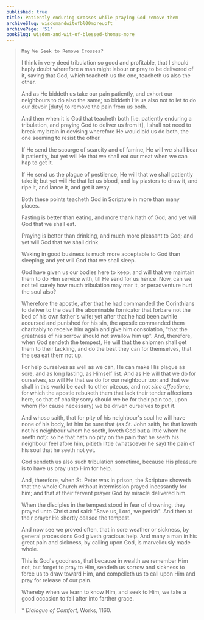 ```yaml
---
published: true
title: Patiently enduring Crosses while praying God remove them
archiveSlug: wisdomandwitofbl00moreuoft
archivePage: '51'
bookSlug: wisdom-and-wit-of-blessed-thomas-more
---
```


> `May We Seek to Remove Crosses?`
>
> I think in very deed tribulation so good and profitable, that I should haply doubt wherefore a man might labour or pray to be delivered of it, saving that God, which teacheth us the one, teacheth us also the other.
>
> And as He biddeth us take our pain patiently, and exhort our neighbours to do also the same; so biddeth He us also not to let to do our devoir [duty] to remove the pain from us both.
>
> And then when it is God that teacheth both [i.e. patiently enduring a tribulation, and praying God to deliver us from it], I shall not need to break my brain in devising wherefore He would bid us do both, the one seeming to resist the other.
>
> If He send the scourge of scarcity and of famine, He will we shall bear it patiently, but yet will He that we shall eat our meat when we can hap to get it.
>
> If He send us the plague of pestilence, He will that we shall patiently take it; but yet will He that let us blood, and lay plasters to draw it, and ripe it, and lance it, and get it away.
>
> Both these points teacheth God in Scripture in more than many places.
>
> Fasting is better than eating, and more thank hath of God; and yet will God that we shall eat.
>
> Praying is better than drinking, and much more pleasant to God; and yet will God that we shall drink.
>
> Waking in good business is much more acceptable to God than sleeping; and yet will God that we shall sleep.
>
> God have given us our bodies here to keep, and will that we maintain them to do Him service with, till He send for us hence. Now, can we not tell surely how much tribulation may mar it, or peradventure hurt the soul also?
>
> Wherefore the apostle, after that he had commanded the Corinthians to deliver to the devil the abominable fornicator that forbare not the bed of his own father's wife: yet after that he had been awhile accursed and punished for his sin, the apostle commanded them charitably to receive him again and give him consolation, "that the greatness of his sorrow should not swallow him up". And, therefore, when God sendeth the tempest, He will that the shipmen shall get them to their tackling, and do the best they can for themselves, that the sea eat them not up.
>
> For help ourselves as well as we can, He can make His plague as sore, and as long lasting, as Himself list. And as He will that we do for ourselves, so will He that we do for our neighbour too: and that we shall in this world be each to other piteous, and not *sine affectione*, for which the apostle rebuketh them that lack their tender affections here, so that of charity sorry should we be for their pain too, upon whom (for cause necessary) we be driven ourselves to put it.
>
> And whoso saith, that for pity of his neighbour's soul he will have none of his body, let him be sure that (as St. John saith, he that loveth not his neighbour whom he seeth, loveth God but a little whom he seeth not): so he that hath no pity on the pain that he seeth his neighbour feel afore him, pitieth little (whatsoever he say) the pain of his soul that he seeth not yet.
>
> God sendeth us also such tribulation sometime, because His pleasure is to have us pray unto Him for help.
>
> And, therefore, when St. Peter was in prison, the Scripture showeth that the whole Church without intermission prayed incessantly for him; and that at their fervent prayer God by miracle delivered him.
>
> When the disciples in the tempest stood in fear of drowning, they prayed unto Christ and said: "Save us, Lord, we perish". And then at their prayer He shortly ceased the tempest.
>
> And now see we proved often, that in sore weather or sickness, by general processions God giveth gracious help. And many a man in his great pain and sickness, by calling upon God, is marvellously made whole.
>
> This is God's goodness, that because in wealth we remember Him not, but forget to pray to Him, sendeth us sorrow and sickness to force us to draw toward Him, and compelleth us to call upon Him and pray for release of our pain.
>
> Whereby when we learn to know Him, and seek to Him, we take a good occasion to fall after into farther grace.
>
> \* *Dialogue of Comfort*, Works, 1160.
